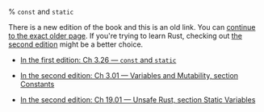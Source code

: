 % `const` and `static`

There is a new edition of the book and this is an old link.
You can [continue to the exact older page][1].
If you're trying to learn Rust, checking out [the second edition][2] might be a better choice.

* [In the first edition: Ch 3.26 — `const` and `static`][1]

* [In the second edition: Ch 3.01 — Variables and Mutability, section Constants][2]

* [In the second edition: Ch 19.01 — Unsafe Rust, section Static Variables][3]


[1]: first-edition/const-and-static.html
[2]: second-edition/ch03-01-variables-and-mutability.html#differences-between-variables-and-constants
[3]: second-edition/ch19-01-unsafe-rust.html#accessing-or-modifying-a-mutable-static-variable
